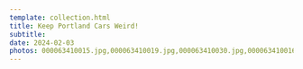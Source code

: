 ```yaml
---
template: collection.html
title: Keep Portland Cars Weird!
subtitle: 
date: 2024-02-03
photos: 000063410015.jpg,000063410019.jpg,000063410030.jpg,000063410016.jpg,000063410027.jpg,000063720003.jpg,PXL_20240206_165937324.jpg,DSC_5524.JPG,000091880027.jpg,000091880030.jpg,000091880033.jpg,000091880034.jpg,000091880035.jpg,000092510014.jpg,000092510024.jpg,000003920002.jpg,000003920009.jpg,000003920021.jpg,000074680030.jpg,000074680031.jpg,000074680032.jpg,000074680036.jpg,DSCF3106.JPG,DSCF3115.JPG,000044040001.jpg
---
```


